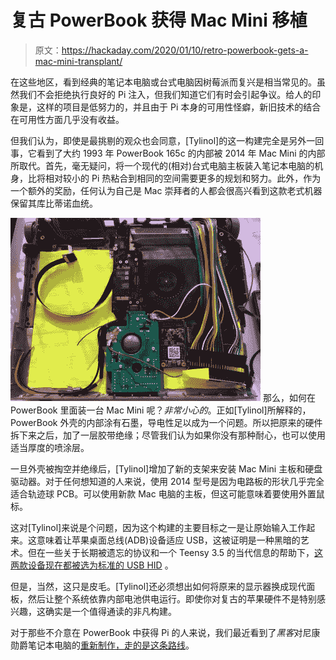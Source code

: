 # 复古 PowerBook 获得 Mac Mini 移植

> 原文：<https://hackaday.com/2020/01/10/retro-powerbook-gets-a-mac-mini-transplant/>

在这些地区，看到经典的笔记本电脑或台式电脑因树莓派而复兴是相当常见的。虽然我们不会拒绝执行良好的 Pi 注入，但我们知道它们有时会引起争议。给人的印象是，这样的项目是低努力的，并且由于 Pi 本身的可用性怪癖，新旧技术的结合在可用性方面几乎没有收益。

但我们认为，即使是最挑剔的观众也会同意，[Tylinol]的这一构建完全是另外一回事，它看到了大约 1993 年 PowerBook 165c 的内部被 2014 年 Mac Mini 的内部所取代。首先，毫无疑问，将一个现代的(相对)台式电脑主板装入笔记本电脑的机身，比将相对较小的 Pi 热粘合到相同的空间需要更多的规划和努力。此外，作为一个额外的奖励，任何认为自己是 Mac 崇拜者的人都会很高兴看到这款老式机器保留其库比蒂诺血统。

[![](img/3e823f4feaa0c9730ff01f465895ee2d.png)](https://hackaday.com/wp-content/uploads/2019/12/powerbook_detail.jpg) 那么，如何在 PowerBook 里面装一台 Mac Mini 呢？*非常小心的*。正如[Tylinol]所解释的，PowerBook 外壳的内部涂有石墨，导电性足以成为一个问题。所以把原来的硬件拆下来之后，加了一层胶带绝缘；尽管我们认为如果你没有那种耐心，也可以使用适当厚度的喷涂层。

一旦外壳被掏空并绝缘后，[Tylinol]增加了新的支架来安装 Mac Mini 主板和硬盘驱动器。对于任何想知道的人来说，使用 2014 型号是因为电路板的形状几乎完全适合轨迹球 PCB。可以使用新款 Mac 电脑的主板，但这可能意味着要使用外置鼠标。

这对[Tylinol]来说是个问题，因为这个构建的主要目标之一是让原始输入工作起来。这意味着让苹果桌面总线(ADB)设备适应 USB，这被证明是一种黑暗的艺术。但在一些关于长期被遗忘的协议和一个 Teensy 3.5 的当代信息的帮助下，[这两款设备现在都被选为标准的 USB HID](https://github.com/Tylinol/ADBtoUSB/blob/master/PowerBookADBandKB.ino) 。

但是，当然，这只是皮毛。[Tylinol]还必须想出如何将原来的显示器换成现代面板，然后让整个系统依靠内部电池供电运行。即使你对复古的苹果硬件不是特别感兴趣，这确实是一个值得通读的非凡构建。

对于那些不介意在 PowerBook 中获得 Pi 的人来说，我们最近看到了*黑客*对尼康勋爵笔记本电脑的[重新制作，走的是这条路线](https://hackaday.com/2019/10/15/recreating-lord-nikons-laptop-from-hackers/)。